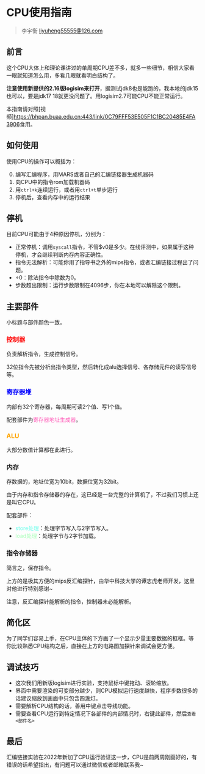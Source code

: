 # CPU使用指南

> 李宇衡 liyuheng55555@126.com

## 前言

这个CPU大体上和理论课讲过的单周期CPU差不多，就多一些细节，相信大家看一眼就知道怎么用，多看几眼就看明白结构了。

**注意使用新提供的2.16版logisim来打开**，据测试jdk8也是能跑的，我本地的jdk15也可以，要是jdk17 18就更没问题了。用logisim2.7可能CPU不能正常运行。

本指南请对照[视频]<https://bhpan.buaa.edu.cn:443/link/0C79FFF53E505F1C1BC20485E4FA3906>食用。

## 如何使用

使用CPU的操作可以概括为：

0. 编写汇编程序，用MARS或者自己的汇编链接器生成机器码
1. 向CPU中的指令rom加载机器码
2. 用`ctrl+k`连续运行，或者用`ctrl+t`单步运行
3. 停机后，查看内存中的运行结果

## 停机

目前CPU可能由于4种原因停机，分别为：

- 正常停机：调用`syscall`指令，不管$v0是多少。在线评测中，如果属于这种停机，才会继续判断内存内容正确性。
- 指令无法解析：可能你用了指导书之外的mips指令，或者汇编链接过程出了问题。
- ÷0：除法指令中除数为0。
- 步数超出限制：运行步数限制在4096步，你在本地可以解除这个限制。

## 主要部件

小标题与部件颜色一致。

### <font color="red">控制器</font>

负责解析指令，生成控制信号。

32位指令先被分析出指令类型，然后转化成alu选择信号、各存储元件的读写信号等。

### <font color="blue">寄存器堆</font>

内部有32个寄存器，每周期可读2个值、写1个值。

配套部件为<font color="FF5EB9">寄存器地址生成器</font>。

### <font color="orange">ALU</font>

大部分数值计算都在此进行。

### 内存

存数据的，地址位宽为10bit，数据位宽为32bit。

由于内存和指令存储器的存在，这已经是一台完整的计算机了，不过我们习惯上还是叫它CPU。

配套部件：
- <font color="6BFFEB">store处理</font>：处理字节写入与2字节写入。
- <font color="A6FFB7">load处理</font>：处理字节与2字节加载。

### 指令存储器

简言之，保存指令。

上方的是极其方便的mips反汇编探针，由华中科技大学的谭志虎老师开发，这里对他进行特别感谢~

注意，反汇编探针能解析的指令，控制器未必能解析。

## 简化区

为了同学们容易上手，在CPU主体的下方画了一个显示少量主要数据的框框。等你比较熟悉CPU结构之后，直接在上方的电路图加探针来调试会更方便。

## 调试技巧

- 这次我们用新版logisim进行实验，支持鼠标中键拖动、滚轮缩放。
- 界面中需要渲染的可变部分越少，则CPU模拟运行速度越快，程序步数很多的话建议缩放到画面中只包含四盏灯。
- 需要解析CPU结构的话，善用中键点击导线功能。
- 需要查看CPU运行到特定情况下各部件的内部情况时，右键此部件，然后`查看<部件名>`

## 最后

汇编链接实验在2022年新加了CPU运行验证这一步，CPU是前两周刚画好的，有错误的话希望指出，有问题可以通过微信或者邮箱联系我~
